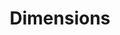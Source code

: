 ---
bigquery: https://console.cloud.google.com/bigquery?p=covid-19-dimensions-ai&page=table&d=data&t=publications
contributors: Digital Science, https://www.digital-science.com/
cost: Free for personal, non-commercial use.
description: Dimensions contains more than 100 million publications, ranging from
  articles published in scholarly journals, books and book chapters, to preprints
  and conference proceedings. All publications are contextualized with linked data
  sets, funding, publications, patents, clinical trials, and policy documents. You
  can also view associated categories, funders, institutions, and researcher profiles.
documentation: https://docs.dimensions.ai/bigquery/index.html
last_edit: 04/06/2022, 05:36:25
location: https://www.dimensions.ai/products/free/
maintained_by: Digital Science, https://www.digital-science.com/
schema_fields:
- date
- funding_usd
- parent_id
- funding_currency
- types
- mesh_headings
- funding_aud
- category_hra
- research_org_state_codes
- links
- labels
- funding_details
- original_assignee_countries
- pmid
- supporting_grant_ids
- patent_ids
- funding_eur
- priority_date
- conference
- filing_status
- family_count
- pages
- title
- funding_cad
- reference_ids
- citation_string
- research_org_city_names
- eisbn
- assignee_countries
- funding_chf
- organisation_details
- start_date
- metrics
- application_number
- pmcid
- funding_amount
- interventions
- status
- conditions
- associated_publication_arxiv_id
- funder_org
- description
- funder_countries
- category_bra
- citations_count
- resulting_publication_ids
- resulting_publication_doi
- current_assignee_orgs
- research_org_state_names
- created_date
- established
- date_online
- acronym
- category_sdg
- clinical_trial_ids
- journal
- repository_id
- associated_grant_ids
- date_imported_gbq
- year
- embargo_date
- publication_ids
- research_org_countries
- concepts
- type
- linkout
- editors
- date_print
- active_years
- researcher_ids
- issue
- authors
- funder_orgs
- id
- kind
- abstract
- journal_lists
- expiration_date
- funding_gbp
- name
- phase
- source_id
- cpc
- funder_org_state_codes
- date_modified
- isbn
- date_normal
- acronyms
- gender
- expiration_year
- original_abstract
- volume
- category_icrp_ct
- assignee_orgs
- funding_jpy
- categories
- language
- associated_publication_pmid
- original_assignee
- altmetrics
- wikipedia_url
- current_assignee_countries
- end_date
- date_inserted
- citations
- doi
- proceedings_title
- research_orgs
- category_hrcs_rac
- research_org_cities
- original_title
- aliases
- filing_year
- legal_status
- subtitles
- mesh_terms
- funder_org_cities
- funding_nzd
- relationships
- granted_year
- publication_year
- grant_number
- investigators
- family_id
- granted_date
- family_members_ids
- research_org_country_names
- original_assignee_orgs
- funding_cny
- category_rcdc
- funder_org_countries
- inventor_names
- repository_url
- brief_title
- category_for
- acknowledgements
- current_assignee
- arxiv_id
- license
- legal_events
- open_access_categories
- start_year
- associated_publication_doi
- filing_date
- associated_publication_id
- registry
- end_year
- ipcr
- book_series_title
- address
- foa_number
- publication_date
- publisher
- book_title
- open_access_categories_v2
- repository_name
- priority_year
- category_hrcs_hc
- funder_org_acronyms
- external_ids
- cited_by_ids
- email_address
- category_uoa
- jurisdiction
- category_icrp_cso
shortname: dimensions
tags:
- scholarly literature
- patents
- funding
- clinical trials
- academic profiles
terms_of_use: 'Use of both the Dimensions COVID-19 dataset and full Dimensions dataset
  are subject to the Dimensions Terms of use: https://www.dimensions.ai/policies-terms-legal '
title: Dimensions
uuid: dcff88bd-fe6b-4fdb-8159-809bf9d7bc1c
---